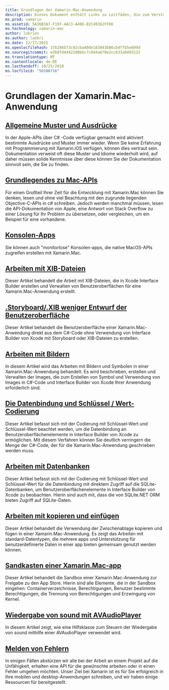 ```yaml
---
title: Grundlagen der Xamarin.Mac-Anwendung
description: Dieses Dokument enthält Links zu Leitfäden, die zum Verständnis bei der Entwicklung von Xamarin.Mac-Anwendungen erforderlich sind verschiedene Konzepte zu beschreiben.
ms.prod: xamarin
ms.assetid: 5A36B3A7-F197-4AC3-A40D-B2C49362FF06
ms.technology: xamarin-mac
author: lobrien
ms.author: laobri
ms.date: 12/17/2015
ms.openlocfilehash: 376286b73c92cba40de183043b86cb4ffb5e699d
ms.sourcegitcommit: e268fd44422d0bbc7c944a678e2cc633a0493122
ms.translationtype: MT
ms.contentlocale: de-DE
ms.lasthandoff: 10/25/2018
ms.locfileid: "50108716"
---
```

# <a name="xamarinmac-application-fundamentals"></a>Grundlagen der Xamarin.Mac-Anwendung

## <a name="common-patterns-and-idiomsmacapp-fundamentalspatternsmd"></a>[Allgemeine Muster und Ausdrücke](~/mac/app-fundamentals/patterns.md)

In der Apple-APIs über C# -Code verfügbar gemacht wird aktiviert bestimmte Ausdrücke und Muster immer wieder. Wenn Sie keine Erfahrung mit Programmierung mit Xamarin.iOS verfügen, können dies vertraut sein. Dokumentation verweist oft diese Muster und Idiome wiederholt wird, auf daher müssen solide Kenntnisse über diese können Sie der Dokumentation sinnvoll sein, die Sie zu finden.

## <a name="understanding-mac-apismacapp-fundamentalsmac-apismd"></a>[Grundlegendes zu Mac-APIs](~/mac/app-fundamentals/mac-apis.md)

Für einen Großteil Ihrer Zeit für die Entwicklung mit Xamarin.Mac können Sie denken, lesen und ohne viel Beachtung mit den zugrunde liegenden Objective-C-APIs in c# schreiben. Jedoch werden manchmal müssen, lesen die API-Dokumentation von Apple, eine Antwort von Stack Overflow zu einer Lösung für Ihr Problem zu übersetzen, oder vergleichen, um ein Beispiel für eine vorhandene.

## <a name="console-appsmacapp-fundamentalsconsolemd"></a>[Konsolen-Apps](~/mac/app-fundamentals/console.md)

Sie können auch "monitorlose" Konsolen-apps, die native MacOS-APIs zugreifen erstellen mit Xamarin.Mac.

## <a name="working-with-xib-filesmacapp-fundamentalsxibmd"></a>[Arbeiten mit XIB-Dateien](~/mac/app-fundamentals/xib.md)

Dieser Artikel behandelt die Arbeit mit XIB-Dateien, die in Xcode Interface Builder erstellen und Verwalten von Benutzeroberflächen für eine Xamarin.Mac-Anwendung erstellt.

## <a name="storyboardxib-less-user-interface-designmacapp-fundamentalsxibless-uimd"></a>[.Storyboard/.XIB weniger Entwurf der Benutzeroberfläche](~/mac/app-fundamentals/xibless-ui.md)

Dieser Artikel behandelt die Benutzeroberfläche einer Xamarin.Mac-Anwendung direkt aus dem C#-Code ohne Verwendung von Interface Builder von Xcode mit Storyboard oder XIB-Dateien zu erstellen.

## <a name="working-with-imagesmacapp-fundamentalsimagemd"></a>[Arbeiten mit Bildern](~/mac/app-fundamentals/image.md)

In diesem Artikel wird das Arbeiten mit Bildern und Symbolen in einer Xamarin.Mac-Anwendung behandelt. Es wird beschrieben, erstellen und Verwalten der Images, die zum Erstellen von Symbol und Verwendung von Images in C#-Code und Interface Builder von Xcode Ihrer Anwendung erforderlich sind.

## <a name="data-binding-and-key-value-codingmacapp-fundamentalsdatabindingmd"></a>[Die Datenbindung und Schlüssel / Wert-Codierung](~/mac/app-fundamentals/databinding.md)

Dieser Artikel befasst sich mit der Codierung mit Schlüssel-Wert und Schlüssel-Wert beachtet werden, um die Datenbindung an Benutzeroberflächenelemente in Interface Builder von Xcode zu ermöglichen. Mit diesem Verfahren können Sie deutlich verringern die Menge der C#-Code, der für die Xamarin.Mac-Anwendung geschrieben werden muss. 

## <a name="working-with-databasesmacapp-fundamentalsdatabasesmd"></a>[Arbeiten mit Datenbanken](~/mac/app-fundamentals/databases.md)

Dieser Artikel befasst sich mit der Codierung mit Schlüssel-Wert und Schlüssel-Wert für die Datenbindung mit direktem Zugriff auf die SQLite-Datenbanken, um Benutzeroberflächenelemente in Interface Builder von Xcode zu beobachten. Hierin sind auch mit, dass die von SQLite.NET ORM bieten Zugriff auf SQLite-Daten.

## <a name="working-with-copy-and-pastemacapp-fundamentalscopy-pastemd"></a>[Arbeiten mit kopieren und einfügen](~/mac/app-fundamentals/copy-paste.md)

Dieser Artikel behandelt die Verwendung der Zwischenablage kopieren und fügen in einer Xamarin.Mac-Anwendung. Es zeigt das Arbeiten mit standard-Datentypen, die mehrere apps und Unterstützung für benutzerdefinierte Daten in einer app bieten gemeinsam genutzt werden können.

## <a name="sandboxing-a-xamarinmac-appmacapp-fundamentalssandboxingmd"></a>[Sandkasten einer Xamarin.Mac-app](~/mac/app-fundamentals/sandboxing.md)

Dieser Artikel behandelt die Sandbox einer Xamarin.Mac-Anwendung zur Freigabe zu den App Store. Hierin sind alle Elemente, die in der Sandbox eingehen: Containerverzeichnisse, Berechtigungen, Benutzer bestimmte Berechtigungen, die Trennung von Berechtigungen und Erzwingung von Kernel.

## <a name="playing-sound-with-avaudioplayermacapp-fundamentalssoundsmd"></a>[Wiedergabe von sound mit AVAudioPlayer](~/mac/app-fundamentals/sounds.md)

In diesem Artikel zeigt, wie eine Hilfsklasse zum Steuern der Wiedergabe von sound mithilfe einer AVAudioPlayer verwendet wird.

## <a name="reporting-bugsmacapp-fundamentalstroubleshootingmd"></a>[Melden von Fehlern](~/mac/app-fundamentals/troubleshooting.md)

In einigen Fällen abstürzen wir alle bei der Arbeit an einem Projekt auf die Unfähigkeit, erhalten eine API für die gewünschte arbeiten oder in einen Fehler umgehen möchten. Unser Ziel bei Xamarin ist es für Sie erfolgreich in Ihre mobilen und desktop-Anwendungen schreiben, und wir haben einige Ressourcen für bereitgestellt.
